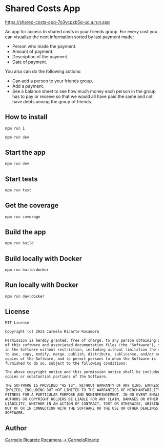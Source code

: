 # Shared Costs App

https://shared-costs-app-7o3vcpzb5q-uc.a.run.app

An app for access to shared costs in your friends group. For every cost you can visualize the next information sorted by last payment made:

- Person who made the payment.
- Amount of payment.
- Description of the payment.
- Date of payment.

You also can do the following actions:

- Can add a person to your friends group.
- Add a payment.
- See a balance sheet to see how much money each person in the group has to pay or receive so that we would all have paid the same and not have debts among the group of friends.

## How to install

```bash
npm run i
```

```bash
npm run dev
```

## Start the app

```bash
npm run dev
```

## Start tests

```bash
npm run test
```

## Get the coverage

```bash
npm run coverage
```

## Build the app

```bash
npm run build
```

## Build locally with Docker

```bash
npm run build:docker
```

## Run locally with Docker

```bash
npm run dev:docker
```

## License

```txt
MIT License

Copyright (c) 2023 Carmelo Ricarte Rocamora

Permission is hereby granted, free of charge, to any person obtaining a copy
of this software and associated documentation files (the "Software"), to deal
in the Software without restriction, including without limitation the rights
to use, copy, modify, merge, publish, distribute, sublicense, and/or sell
copies of the Software, and to permit persons to whom the Software is
furnished to do so, subject to the following conditions:

The above copyright notice and this permission notice shall be included in all
copies or substantial portions of the Software.

THE SOFTWARE IS PROVIDED "AS IS", WITHOUT WARRANTY OF ANY KIND, EXPRESS OR
IMPLIED, INCLUDING BUT NOT LIMITED TO THE WARRANTIES OF MERCHANTABILITY,
FITNESS FOR A PARTICULAR PURPOSE AND NONINFRINGEMENT. IN NO EVENT SHALL THE
AUTHORS OR COPYRIGHT HOLDERS BE LIABLE FOR ANY CLAIM, DAMAGES OR OTHER
LIABILITY, WHETHER IN AN ACTION OF CONTRACT, TORT OR OTHERWISE, ARISING FROM,
OUT OF OR IN CONNECTION WITH THE SOFTWARE OR THE USE OR OTHER DEALINGS IN THE
SOFTWARE.
```

## Author

[Carmelo Ricarete Rocamora -> CarmeloRicarte](https://github.com/CarmeloRicarte)
